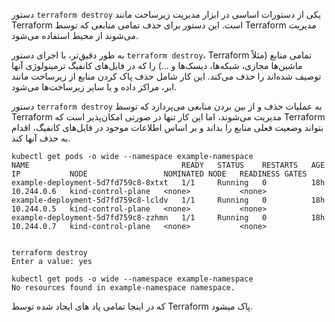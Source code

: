 دستور `terraform destroy` یکی از دستورات اساسی در ابزار مدیریت زیرساخت مانند Terraform است. این دستور برای حذف تمامی منابعی که توسط Terraform مدیریت می‌شوند از محیط استفاده می‌شود.

به طور دقیق‌تر، با اجرای دستور `terraform destroy`، Terraform تمامی منابع (مثلاً ماشین‌ها مجازی، شبکه‌ها، دیسک‌ها و ...) را که در فایل‌های کانفیگ ترمینولوژی آنها توصیف شده‌اند را حذف می‌کند. این کار شامل حذف پاک کردن منابع از زیرساخت مانند ابر، مراکز داده و یا سایر زیرساخت‌ها می‌شود.

دستور `terraform destroy` به عملیات حذف و از بین بردن منابعی می‌پردازد که توسط Terraform مدیریت می‌شوند، اما این کار تنها در صورتی امکان‌پذیر است که Terraform بتواند وضعیت فعلی منابع را بداند و بر اساس اطلاعات موجود در فایل‌های کانفیگ، اقدام به حذف آنها کند.


```shell
kubectl get pods -o wide --namespace example-namespace
NAME                                  READY   STATUS    RESTARTS   AGE   IP           NODE                 NOMINATED NODE   READINESS GATES
example-deployment-5d7fd759c8-8xtxt   1/1     Running   0          18h   10.244.0.6   kind-control-plane   <none>           <none>
example-deployment-5d7fd759c8-lcldv   1/1     Running   0          18h   10.244.0.5   kind-control-plane   <none>           <none>
example-deployment-5d7fd759c8-zzhmn   1/1     Running   0          18h   10.244.0.7   kind-control-plane   <none>           <none>


terraform destroy
Enter a value: yes

kubectl get pods -o wide --namespace example-namespace
No resources found in example-namespace namespace.
```
که در اینجا تمامی پاد های ایجاد شده توسط Terraform پاک میشود.
